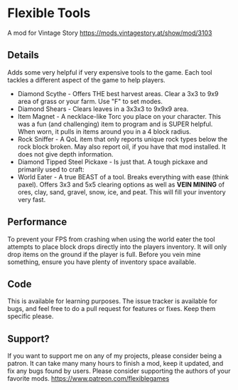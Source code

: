 # Flexible Tools
A mod for Vintage Story https://mods.vintagestory.at/show/mod/3103

## Details
Adds some very helpful if very expensive tools to the game. Each tool tackles a different aspect of the game to help players.
- Diamond Scythe - Offers THE best harvest areas. Clear a 3x3 to 9x9 area of grass or your farm. Use "F" to set modes.
- Diamond Shears - Clears leaves in a 3x3x3 to 9x9x9 area.
- Item Magnet - A necklace-like Torc you place on your character. This was a fun (and challenging) item to program and is SUPER helpful. When worn, it pulls in items around you in a 4 block radius.
- Rock Sniffer - A QoL item that only reports unique rock types below the rock block broken. May also report oil, if you have that mod installed. It does not give depth information.
- Diamond Tipped Steel Pickaxe - Is just that. A tough pickaxe and primarily used to craft:
- World Eater - A true BEAST of a tool. Breaks everything with ease (think paxel). Offers 3x3 and 5x5 clearing options as well as **VEIN MINING** of ores, clay, sand, gravel, snow, ice, and peat. This will fill your inventory very fast.

## Performance
To prevent your FPS from crashing when using the world eater the tool attempts to place block drops directly into the players inventory. It will only drop items on the ground if the player is full. Before you vein mine something, ensure you have plenty of inventory space available.

## Code
This is available for learning purposes. The issue tracker is available for bugs, and feel free to do a pull request for features or fixes. Keep them specific please.

## Support?
If you want to support me on any of my projects, please consider being a patron.
It can take many many hours to finish a mod, keep it updated, and fix any bugs found by users. Please consider supporting the authors of your favorite mods.
https://www.patreon.com/flexiblegames